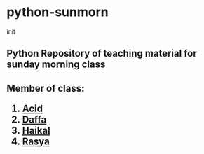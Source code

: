 # python-sunmorn
init

<h2>Python Repository of teaching material for sunday morning class<h2>
<p>Member of class:<p>
<ol>
  <li><a href="https://github.com/Acid2510">Acid</a></li>
  <li><a href="https://github.com/DaffaRabin">Daffa</a></li>
  <li><a href="https://github.com/Hkalipaksi">Haikal</a></li>
  <li><a href="https://github.com/MannOfWar">Rasya</a></li>
